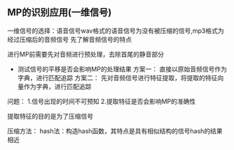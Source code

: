 ## MP的识别应用(一维信号)
一维信号的选择：语音信号wav格式的语音信号为没有被压缩的信号,mp3格式为经过压缩后的音频信号
先了解音频信号的特点


进行MP前需要先对音频进行预处理，去除首尾的静音部分



- 测试信号的平移是否会影响MP的处理结果
方案一：
直接以原始音频信号作为字典，进行匹配追踪
方案二：
先对音频信号进行特征提取，将提取的特征向量作为字典，进行匹配追踪

问题：
1.信号出现的时间不可预知
2.提取特征是否会影响MP的准确性

提取特征的目的是为了压缩信号

压缩方法：
hash法：构造hash函数，其特点是具有相似结构的信号hash的结果相近
